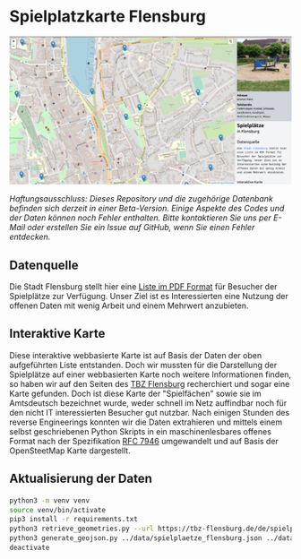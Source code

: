 # Spielplatzkarte Flensburg


![Screenshot interaktive Karte](https://raw.githubusercontent.com/oklabflensburg/open-playgrounds-map/main/screenshot_spielplatzkarte.jpg)


_Haftungsausschluss: Dieses Repository und die zugehörige Datenbank befinden sich derzeit in einer Beta-Version. Einige Aspekte des Codes und der Daten können noch Fehler enthalten. Bitte kontaktieren Sie uns per E-Mail oder erstellen Sie ein Issue auf GitHub, wenn Sie einen Fehler entdecken._


## Datenquelle

Die Stadt Flensburg stellt hier eine [Liste im PDF Format](https://www.flensburg.de/PDF/Spielpl%C3%A4tze_im_Stadtgebiet_Flensburg.PDF?ObjSvrID=2306&ObjID=4212&ObjLa=1&Ext=PDF&WTR=1) für Besucher der Spielplätze zur Verfügung. Unser Ziel ist es Interessierten eine Nutzung der offenen Daten mit wenig Arbeit und einem Mehrwert anzubieten.


## Interaktive Karte

Diese interaktive webbasierte Karte ist auf Basis der Daten der oben aufgeführten Liste entstanden. Doch wir mussten für die Darstellung der Spielplätze auf einer webbasierten Karte noch weitere Informationen finden, so haben wir auf den Seiten des [TBZ Flensburg](https://tbz-flensburg.de/de/spielplaetze) recherchiert und sogar eine Karte gefunden. Doch ist diese Karte der "Spielfächen" sowie sie im Amtsdeutsch bezeichnet wurde, weder schnell im Netz auffindbar noch für den nicht IT interessierten Besucher gut nutzbar. Nach einigen Stunden des reverse Engineerings konnten wir die Daten extrahieren und mittels einem selbst geschriebenen Python Skripts in ein maschinenlesbares offenes Format nach der Spezifikation [RFC 7946](https://geojson.org/) umgewandelt und auf Basis der OpenSteetMap Karte dargestellt.


## Aktualisierung der Daten

```sh
python3 -m venv venv
source venv/bin/activate
pip3 install -r requirements.txt
python3 retrieve_geometries.py --url https://tbz-flensburg.de/de/spielplaetze --category 5 --target ../data/spielplaetze_flensburg.json --verbose
python3 generate_geojson.py ../data/spielplaetze_flensburg.json ../data/spielplaetze_flensburg.geojson
deactivate
```
